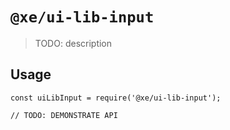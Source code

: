 # `@xe/ui-lib-input`

> TODO: description

## Usage

```
const uiLibInput = require('@xe/ui-lib-input');

// TODO: DEMONSTRATE API
```
